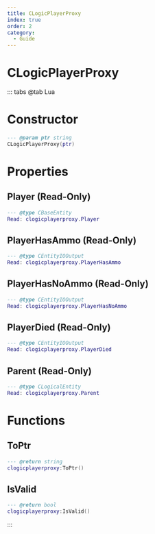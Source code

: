```yaml
---
title: CLogicPlayerProxy
index: true
order: 2
category:
  - Guide
---
```


# CLogicPlayerProxy

::: tabs
@tab Lua
# Constructor
```lua
--- @param ptr string
CLogicPlayerProxy(ptr)
```
# Properties
## Player (Read-Only)
```lua
--- @type CBaseEntity
Read: clogicplayerproxy.Player
```
## PlayerHasAmmo (Read-Only)
```lua
--- @type CEntityIOOutput
Read: clogicplayerproxy.PlayerHasAmmo
```
## PlayerHasNoAmmo (Read-Only)
```lua
--- @type CEntityIOOutput
Read: clogicplayerproxy.PlayerHasNoAmmo
```
## PlayerDied (Read-Only)
```lua
--- @type CEntityIOOutput
Read: clogicplayerproxy.PlayerDied
```
## Parent (Read-Only)
```lua
--- @type CLogicalEntity
Read: clogicplayerproxy.Parent
```
# Functions
## ToPtr
```lua
--- @return string
clogicplayerproxy:ToPtr()
```
## IsValid
```lua
--- @return bool
clogicplayerproxy:IsValid()
```

:::